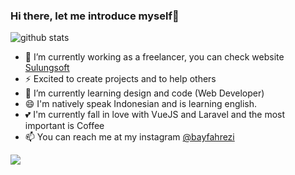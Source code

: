 ### Hi there, let me introduce myself👋

![github stats](https://github-readme-stats.vercel.app/api?username=fahrezibayu&show_icons=true&theme=vue-dark)

- 🔭 I’m currently working as a freelancer, you can check website <a href="https://sulungsoft.com"> Sulungsoft</a>
- ⚡ Excited to create projects and to help others
- 🌱 I’m currently learning design and code (Web Developer)
- 😄 I'm natively speak Indonesian and is learning english.
- 💕 I'm currently fall in love with VueJS and Laravel and the most important is Coffee
- 📫 You can reach me at my instagram [@bayfahrezi](https://instagram.com/bayfahrezi)

<img src="https://github-readme-stats.vercel.app/api/top-langs/?username=fahrezibayu&layout=compact&theme=vue">
